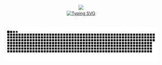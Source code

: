<div align="center">
       <img  src="https://media.giphy.com/media/fkZukR450RQ1qnGaq9/giphy.gif?cid=ecf05e47yu5g52lukd2hj7kacixs824gd0vr1cvy1w4tmaws&ep=v1_gifs_related&rid=giphy.gif&ct=s" width="300"/>
</div>

<div align="center">
       <a href="https://git.io/typing-svg"><img src="https://readme-typing-svg.demolab.com?font=Fira+Code&weight=900&size=40&duration=3000&pause=1000&color=00F730&center=true&vCenter=true&width=900&height=73&lines=Hi%2C+I'm+Nhan+Tran;I'm+working+at+ABeam+Consulting+Vietnam" alt="Typing SVG" /></a>
</div>

#

<p align="center">
 <img width="1000" src="assets/github-snake.svg" alt="snake"/>
</p>
